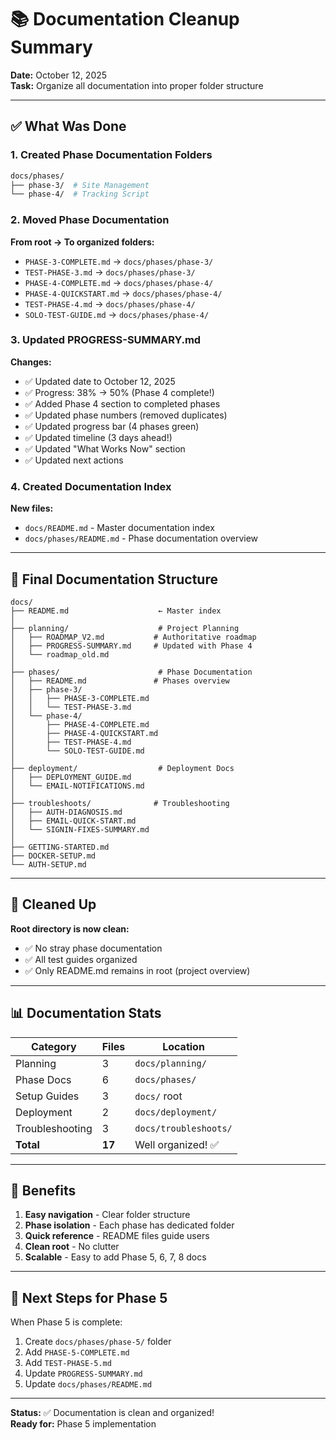 # 📚 Documentation Cleanup Summary

**Date:** October 12, 2025  
**Task:** Organize all documentation into proper folder structure

---

## ✅ What Was Done

### 1. Created Phase Documentation Folders

```bash
docs/phases/
├── phase-3/  # Site Management
└── phase-4/  # Tracking Script
```

### 2. Moved Phase Documentation

**From root → To organized folders:**

- `PHASE-3-COMPLETE.md` → `docs/phases/phase-3/`
- `TEST-PHASE-3.md` → `docs/phases/phase-3/`
- `PHASE-4-COMPLETE.md` → `docs/phases/phase-4/`
- `PHASE-4-QUICKSTART.md` → `docs/phases/phase-4/`
- `TEST-PHASE-4.md` → `docs/phases/phase-4/`
- `SOLO-TEST-GUIDE.md` → `docs/phases/phase-4/`

### 3. Updated PROGRESS-SUMMARY.md

**Changes:**
- ✅ Updated date to October 12, 2025
- ✅ Progress: 38% → 50% (Phase 4 complete!)
- ✅ Added Phase 4 section to completed phases
- ✅ Updated phase numbers (removed duplicates)
- ✅ Updated progress bar (4 phases green)
- ✅ Updated timeline (3 days ahead!)
- ✅ Updated "What Works Now" section
- ✅ Updated next actions

### 4. Created Documentation Index

**New files:**
- `docs/README.md` - Master documentation index
- `docs/phases/README.md` - Phase documentation overview

---

## 📁 Final Documentation Structure

```
docs/
├── README.md                    ← Master index
│
├── planning/                    # Project Planning
│   ├── ROADMAP_V2.md           # Authoritative roadmap
│   ├── PROGRESS-SUMMARY.md     # Updated with Phase 4
│   └── roadmap_old.md
│
├── phases/                      # Phase Documentation
│   ├── README.md               # Phases overview
│   ├── phase-3/
│   │   ├── PHASE-3-COMPLETE.md
│   │   └── TEST-PHASE-3.md
│   └── phase-4/
│       ├── PHASE-4-COMPLETE.md
│       ├── PHASE-4-QUICKSTART.md
│       ├── TEST-PHASE-4.md
│       └── SOLO-TEST-GUIDE.md
│
├── deployment/                  # Deployment Docs
│   ├── DEPLOYMENT_GUIDE.md
│   └── EMAIL-NOTIFICATIONS.md
│
├── troubleshoots/              # Troubleshooting
│   ├── AUTH-DIAGNOSIS.md
│   ├── EMAIL-QUICK-START.md
│   └── SIGNIN-FIXES-SUMMARY.md
│
├── GETTING-STARTED.md
├── DOCKER-SETUP.md
└── AUTH-SETUP.md
```

---

## 🧹 Cleaned Up

**Root directory is now clean:**
- ✅ No stray phase documentation
- ✅ All test guides organized
- ✅ Only README.md remains in root (project overview)

---

## 📊 Documentation Stats

| Category | Files | Location |
|----------|-------|----------|
| Planning | 3 | `docs/planning/` |
| Phase Docs | 6 | `docs/phases/` |
| Setup Guides | 3 | `docs/` root |
| Deployment | 2 | `docs/deployment/` |
| Troubleshooting | 3 | `docs/troubleshoots/` |
| **Total** | **17** | Well organized! ✅ |

---

## 🎯 Benefits

1. **Easy navigation** - Clear folder structure
2. **Phase isolation** - Each phase has dedicated folder
3. **Quick reference** - README files guide users
4. **Clean root** - No clutter
5. **Scalable** - Easy to add Phase 5, 6, 7, 8 docs

---

## 📝 Next Steps for Phase 5

When Phase 5 is complete:

1. Create `docs/phases/phase-5/` folder
2. Add `PHASE-5-COMPLETE.md`
3. Add `TEST-PHASE-5.md`
4. Update `PROGRESS-SUMMARY.md`
5. Update `docs/phases/README.md`

---

**Status:** ✅ Documentation is clean and organized!  
**Ready for:** Phase 5 implementation

